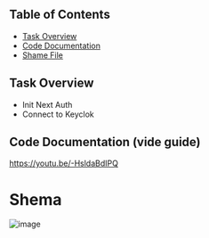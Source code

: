 ## Table of Contents

* [Task Overview](#task-overview)
* [Code Documentation](#code-review)
* [Shame File](#shame-file)

## Task Overview <a name="task-overview"></a>
* Init Next Auth 
* Connect to Keyclok
  
## Code Documentation (vide guide)   <a name="code-review"></a>
https://youtu.be/-HsldaBdIPQ


# Shema 

![image](https://github.com/GRID-Game-Store/documentation/assets/60855065/eb057743-20af-4c91-b2e8-1c3d4bca622c)





